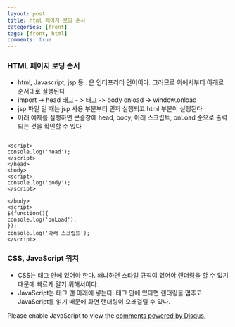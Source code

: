 ```yaml
---
layout: post
title: html 페이지 로딩 순서
categories: [front]
tags: [front, html]
comments: true
---
```


### HTML 페이지 로딩 순서

- html, Javascript, jsp 등.. 은 인터프리터 언어이다. 그러므로 위에서부터 아래로 순서대로 실행된다
- import -> head 태그 - > <body>태그 -> body onload -> window.onload 
- jsp 파일 일 때는 jsp 사용 부분부터 먼저 실행되고 html 부분이 실행된다
- 아래 예제를 실행하면 콘솔창에 head, body, 아래 스크립트, onLoad 순으로 출력되는 것을 확인할 수 있다

~~~

<script>
console.log('head');
</script>
</head>
<body>
<script>
console.log('body');
</script>

</body>
<script>
$(function(){
console.log('onLoad');
});
console.log('아래 스크립트');
</script>

~~~

### CSS, JavaScript 위치

- CSS는 <head>태그 안에 있어야 한다. 왜냐하면 스타일 규칙이 있어야 랜더링을 할 수 있기 때문에 빠르게 알기 위해서이다.
- JavaScript는 <body> 태그 맨 아래에 넣는다.  <head>태그 안에 있다면 랜더링을 멈추고 JavaScript를 읽기 때문에 화면 랜더링이 오래걸릴 수 있다.

<div id="disqus_thread"></div>
<script>

/**
*  RECOMMENDED CONFIGURATION VARIABLES: EDIT AND UNCOMMENT THE SECTION BELOW TO INSERT DYNAMIC VALUES FROM YOUR PLATFORM OR CMS.
*  LEARN WHY DEFINING THESE VARIABLES IS IMPORTANT: https://disqus.com/admin/universalcode/#configuration-variables*/
/*
var disqus_config = function () {
this.page.url = PAGE_URL;  // Replace PAGE_URL with your page's canonical URL variable
this.page.identifier = PAGE_IDENTIFIER; // Replace PAGE_IDENTIFIER with your page's unique identifier variable
};
*/
(function() { // DON'T EDIT BELOW THIS LINE
var d = document, s = d.createElement('script');
s.src = 'https://parkwonhui.disqus.com/embed.js';
s.setAttribute('data-timestamp', +new Date());
(d.head || d.body).appendChild(s);
})();
</script>
<noscript>Please enable JavaScript to view the <a href="https://disqus.com/?ref_noscript">comments powered by Disqus.</a></noscript>                          
